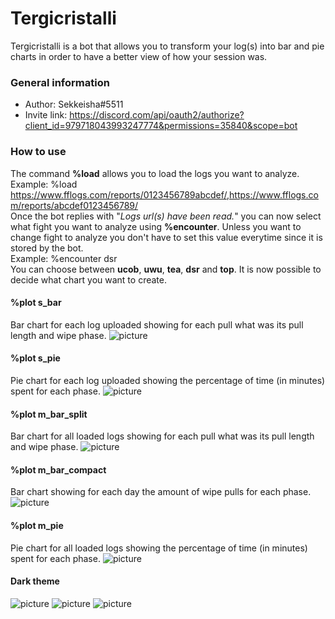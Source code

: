 # Tergicristalli
Tergicristalli is a bot that allows you to transform your log(s) into bar and pie charts in order to have a better view of how your session was.
### General information
- Author: Sekkeisha#5511
- Invite link: https://discord.com/api/oauth2/authorize?client_id=979718043993247774&permissions=35840&scope=bot
### How to use
The command **%load** allows you to load the logs you want to analyze.\
Example: %load https://www.fflogs.com/reports/0123456789abcdef/,https://www.fflogs.com/reports/abcdef0123456789/ \
Once the bot replies with "*Logs url(s) have been read.*" you can now select what fight you want to analyze using **%encounter**. Unless you want to change fight to analyze you don't have to set this value everytime since it is stored by the bot.\
Example: %encounter dsr \
You can choose between **ucob**, **uwu**, **tea**, **dsr** and **top**. It is now possible to decide what chart you want to create.

#### %plot s_bar
Bar chart for each log uploaded showing for each pull what was its pull length and wipe phase.
![picture](https://user-images.githubusercontent.com/106769040/175111327-47d8f46e-7841-45be-9edc-22de2628fcba.png)

#### %plot s_pie
Pie chart for each log uploaded showing the percentage of time (in minutes) spent for each phase.
![picture](https://user-images.githubusercontent.com/106769040/175111382-b91de90b-4cb3-42eb-b847-840120989bc4.png)

#### %plot m_bar_split
Bar chart for all loaded logs showing for each pull what was its pull length and wipe phase.
![picture](https://user-images.githubusercontent.com/106769040/175111450-fe488c1f-0bf8-4bea-ab62-3f6b232a2c4d.png)

#### %plot m_bar_compact
Bar chart showing for each day the amount of wipe pulls for each phase.
![picture](https://user-images.githubusercontent.com/106769040/175111493-b1b9750a-dcc3-4cde-965b-bfafc95ac032.png)

#### %plot m_pie
Pie chart for all loaded logs showing the percentage of time (in minutes) spent for each phase.
![picture](https://user-images.githubusercontent.com/106769040/175111541-ac4062a2-4b32-4cc3-a66e-cf0e0c9b3975.png)

#### Dark theme
![picture](https://user-images.githubusercontent.com/106769040/175111717-a3578aee-7227-499f-8b4e-b70f49646d4f.png)
![picture](https://user-images.githubusercontent.com/106769040/175111756-31dfbf17-89c7-4ce6-8884-e09c5c90c48c.png)
![picture](https://user-images.githubusercontent.com/106769040/175107620-8d22ede0-0c3d-4330-913e-50324c0a750a.png)
